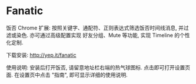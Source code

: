 Fanatic
=======

饭否 Chrome 扩展: 按照关键字、通配符、正则表达式筛选饭否时间线消息, 并过滤或染色. 亦可通过高级配置实现 好友分组、Mute 等功能, 实现 Timeline 的个性化定制.

下载安装: http://yep.it/fanatic

使用说明: 安装后打开饭否, 请留意地址栏右端的热气球图标. 点击即可打开设置页面. 在设置页中点击 "指南", 即可显示详细的使用说明.